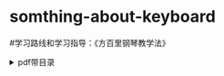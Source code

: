 # somthing-about-keyboard

#学习路线和学习指导：《方百里钢琴教学法》
<details>
  <summary>pdf带目录</summary>
  链接: https://pan.baidu.com/s/1ckti8aleg3gqcySkjsjq7w 提取码: jcj9 复制这段内容后打开百度网盘手机App，操作更方便哦
</details>
